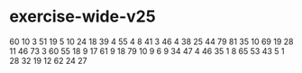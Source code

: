 # exercise-wide-v25
60
10
3
51
19
5
10
24
18
39
4
55
4
8
41
3
46
4
38
25
44
79
81
35
10
69
19
28
11
46
73
3
60
55
18
9
17
61
9
18
79
10
9
6
9
34
47
4
46
35
1
8
65
53
43
5
1
28
32
19
12
62
24
27
